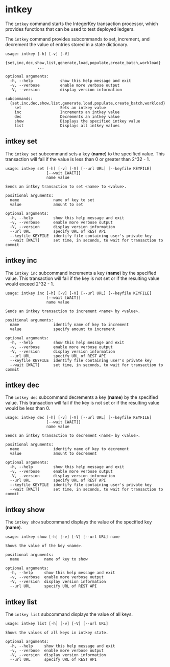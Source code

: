 # intkey

The `intkey` command starts the IntegerKey transaction processor, which
provides functions that can be used to test deployed ledgers.

The `intkey` command provides subcommands to set, increment, and
decrement the value of entries stored in a state dictionary.

```
usage: intkey [-h] [-v] [-V]
              {set,inc,dec,show,list,generate,load,populate,create_batch,workload}
              ...

optional arguments:
  -h, --help            show this help message and exit
  -v, --verbose         enable more verbose output
  -V, --version         display version information

subcommands:
  {set,inc,dec,show,list,generate,load,populate,create_batch,workload}
    set                 Sets an intkey value
    inc                 Increments an intkey value
    dec                 Decrements an intkey value
    show                Displays the specified intkey value
    list                Displays all intkey values
```

## intkey set

<!--
     Copyright 2017 Intel Corporation

     Licensed under the Apache License, Version 2.0 (the "License");
     you may not use this file except in compliance with the License.
     You may obtain a copy of the License at

         http://www.apache.org/licenses/LICENSE-2.0

     Unless required by applicable law or agreed to in writing, software
     distributed under the License is distributed on an "AS IS" BASIS,
     WITHOUT WARRANTIES OR CONDITIONS OF ANY KIND, either express or implied.
     See the License for the specific language governing permissions and
     limitations under the License.

  Licensed under Creative Commons Attribution 4.0 International License
  https://creativecommons.org/licenses/by/4.0/
-->

The `intkey set` subcommand sets a key (**name**) to the
specified value. This transaction will fail if the value is less than 0
or greater than 2^32 - 1.

```
usage: intkey set [-h] [-v] [-V] [--url URL] [--keyfile KEYFILE]
                  [--wait [WAIT]]
                  name value

Sends an intkey transaction to set <name> to <value>.

positional arguments:
  name               name of key to set
  value              amount to set

optional arguments:
  -h, --help         show this help message and exit
  -v, --verbose      enable more verbose output
  -V, --version      display version information
  --url URL          specify URL of REST API
  --keyfile KEYFILE  identify file containing user's private key
  --wait [WAIT]      set time, in seconds, to wait for transaction to commit
```

## intkey inc

The `intkey inc` subcommand increments a key (**name**) by the
specified value. This transaction will fail if the key is not set or if
the resulting value would exceed 2^32 - 1.

```
usage: intkey inc [-h] [-v] [-V] [--url URL] [--keyfile KEYFILE]
                  [--wait [WAIT]]
                  name value

Sends an intkey transaction to increment <name> by <value>.

positional arguments:
  name               identify name of key to increment
  value              specify amount to increment

optional arguments:
  -h, --help         show this help message and exit
  -v, --verbose      enable more verbose output
  -V, --version      display version information
  --url URL          specify URL of REST API
  --keyfile KEYFILE  identify file containing user's private key
  --wait [WAIT]      set time, in seconds, to wait for transaction to commit
```

## intkey dec

The `intkey dec` subcommand decrements a key (**name**) by the
specified value. This transaction will fail if the key is not set or if
the resulting value would be less than 0.

```
usage: intkey dec [-h] [-v] [-V] [--url URL] [--keyfile KEYFILE]
                  [--wait [WAIT]]
                  name value

Sends an intkey transaction to decrement <name> by <value>.

positional arguments:
  name               identify name of key to decrement
  value              amount to decrement

optional arguments:
  -h, --help         show this help message and exit
  -v, --verbose      enable more verbose output
  -V, --version      display version information
  --url URL          specify URL of REST API
  --keyfile KEYFILE  identify file containing user's private key
  --wait [WAIT]      set time, in seconds, to wait for transaction to commit

```

## intkey show

The `intkey show` subcommand displays the value of the specified key
(**name**).

```
usage: intkey show [-h] [-v] [-V] [--url URL] name

Shows the value of the key <name>.

positional arguments:
  name           name of key to show

optional arguments:
  -h, --help     show this help message and exit
  -v, --verbose  enable more verbose output
  -V, --version  display version information
  --url URL      specify URL of REST API
```

## intkey list

The `intkey list` subcommand displays the value of all keys.

```
usage: intkey list [-h] [-v] [-V] [--url URL]

Shows the values of all keys in intkey state.

optional arguments:
  -h, --help     show this help message and exit
  -v, --verbose  enable more verbose output
  -V, --version  display version information
  --url URL      specify URL of REST API
```
